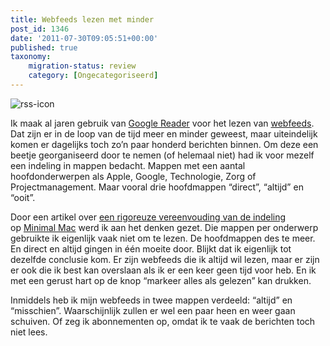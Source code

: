 ```yaml
---
title: Webfeeds lezen met minder
post_id: 1346
date: '2011-07-30T09:05:51+00:00'
published: true
taxonomy:
    migration-status: review
    category: [Ongecategoriseerd]
---
```

![](/wp-content/uploads/2011/07/rss-icon-150x150.png "rss-icon")

Ik maak al jaren gebruik van [Google Reader](http://google.com/reader) voor het lezen van [webfeeds](http://nl.wikipedia.org/wiki/Webfeed). Dat zijn er in de loop van de tijd meer en minder geweest, maar uiteindelijk komen er dagelijks toch zo’n paar honderd berichten binnen. Om deze een beetje georganiseerd door te nemen (of helemaal niet) had ik voor mezelf een indeling in mappen bedacht. Mappen met een aantal hoofdonderwerpen als Apple, Google, Technologie, Zorg of Projectmanagement. Maar vooral drie hoofdmappen “direct”, “altijd” en “ooit”.

Door een artikel over [een rigoreuze vereenvouding van de indeling](http://minimalmac.com/post/7382169654/important-unimportant) op [Minimal Mac](/blog/2011/07/30/minimal-mac-precies-genoeg/ "Minimal Mac: precies genoeg") werd ik aan het denken gezet. Die mappen per onderwerp gebruikte ik eigenlijk vaak niet om te lezen. De hoofdmappen des te meer. En direct en altijd gingen in één moeite door. Blijkt dat ik eigenlijk tot dezelfde conclusie kom. Er zijn webfeeds die ik altijd wil lezen, maar er zijn er ook die ik best kan overslaan als ik er een keer geen tijd voor heb. En ik met een gerust hart op de knop “markeer alles als gelezen” kan drukken.

Inmiddels heb ik mijn webfeeds in twee mappen verdeeld: “altijd” en “misschien”. Waarschijnlijk zullen er wel een paar heen en weer gaan schuiven. Of zeg ik abonnementen op, omdat ik te vaak de berichten toch niet lees.